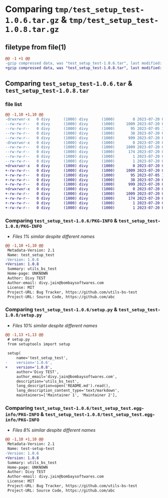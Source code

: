 # Comparing `tmp/test_setup_test-1.0.6.tar.gz` & `tmp/test_setup_test-1.0.8.tar.gz`

## filetype from file(1)

```diff
@@ -1 +1 @@
-gzip compressed data, was "test_setup_test-1.0.6.tar", last modified: Thu Jul 20 06:13:42 2023, max compression
+gzip compressed data, was "test_setup_test-1.0.8.tar", last modified: Thu Jul 20 06:21:48 2023, max compression
```

## Comparing `test_setup_test-1.0.6.tar` & `test_setup_test-1.0.8.tar`

### file list

```diff
@@ -1,10 +1,10 @@
-drwxrwxr-x   0 divy      (1000) divy      (1000)        0 2023-07-20 06:13:42.299928 test_setup_test-1.0.6/
--rw-rw-r--   0 divy      (1000) divy      (1000)     1009 2023-07-20 06:13:42.299928 test_setup_test-1.0.6/PKG-INFO
--rw-rw-r--   0 divy      (1000) divy      (1000)       95 2023-07-05 11:00:27.000000 test_setup_test-1.0.6/README.md
--rw-rw-r--   0 divy      (1000) divy      (1000)       38 2023-07-20 06:13:42.299928 test_setup_test-1.0.6/setup.cfg
--rw-rw-r--   0 divy      (1000) divy      (1000)      999 2023-07-20 06:08:29.000000 test_setup_test-1.0.6/setup.py
-drwxrwxr-x   0 divy      (1000) divy      (1000)        0 2023-07-20 06:13:42.299928 test_setup_test-1.0.6/test_setup_test.egg-info/
--rw-rw-r--   0 divy      (1000) divy      (1000)     1009 2023-07-20 06:13:42.000000 test_setup_test-1.0.6/test_setup_test.egg-info/PKG-INFO
--rw-rw-r--   0 divy      (1000) divy      (1000)      174 2023-07-20 06:13:42.000000 test_setup_test-1.0.6/test_setup_test.egg-info/SOURCES.txt
--rw-rw-r--   0 divy      (1000) divy      (1000)        1 2023-07-20 06:13:42.000000 test_setup_test-1.0.6/test_setup_test.egg-info/dependency_links.txt
--rw-rw-r--   0 divy      (1000) divy      (1000)        1 2023-07-20 06:13:42.000000 test_setup_test-1.0.6/test_setup_test.egg-info/top_level.txt
+drwxrwxr-x   0 divy      (1000) divy      (1000)        0 2023-07-20 06:21:48.886737 test_setup_test-1.0.8/
+-rw-rw-r--   0 divy      (1000) divy      (1000)     1009 2023-07-20 06:21:48.886737 test_setup_test-1.0.8/PKG-INFO
+-rw-rw-r--   0 divy      (1000) divy      (1000)       95 2023-07-05 11:00:27.000000 test_setup_test-1.0.8/README.md
+-rw-rw-r--   0 divy      (1000) divy      (1000)       38 2023-07-20 06:21:48.886737 test_setup_test-1.0.8/setup.cfg
+-rw-rw-r--   0 divy      (1000) divy      (1000)      999 2023-07-20 06:21:32.000000 test_setup_test-1.0.8/setup.py
+drwxrwxr-x   0 divy      (1000) divy      (1000)        0 2023-07-20 06:21:48.886737 test_setup_test-1.0.8/test_setup_test.egg-info/
+-rw-rw-r--   0 divy      (1000) divy      (1000)     1009 2023-07-20 06:21:48.000000 test_setup_test-1.0.8/test_setup_test.egg-info/PKG-INFO
+-rw-rw-r--   0 divy      (1000) divy      (1000)      174 2023-07-20 06:21:48.000000 test_setup_test-1.0.8/test_setup_test.egg-info/SOURCES.txt
+-rw-rw-r--   0 divy      (1000) divy      (1000)        1 2023-07-20 06:21:48.000000 test_setup_test-1.0.8/test_setup_test.egg-info/dependency_links.txt
+-rw-rw-r--   0 divy      (1000) divy      (1000)        1 2023-07-20 06:21:48.000000 test_setup_test-1.0.8/test_setup_test.egg-info/top_level.txt
```

### Comparing `test_setup_test-1.0.6/PKG-INFO` & `test_setup_test-1.0.8/PKG-INFO`

 * *Files 1% similar despite different names*

```diff
@@ -1,10 +1,10 @@
 Metadata-Version: 2.1
 Name: test_setup_test
-Version: 1.0.6
+Version: 1.0.8
 Summary: utils_bs_test
 Home-page: UNKNOWN
 Author: Divy TEST
 Author-email: divy.jain@bombaysoftwares.com
 License: MIT
 Project-URL: Bug Tracker, https://github.com/utils-bs-test
 Project-URL: Source Code, https://github.com/abc
```

### Comparing `test_setup_test-1.0.6/setup.py` & `test_setup_test-1.0.8/setup.py`

 * *Files 10% similar despite different names*

```diff
@@ -1,13 +1,13 @@
 # setup.py
 from setuptools import setup
 
 setup(
     name='test_setup_test',
-    version='1.0.6',
+    version='1.0.8',
     author='Divy TEST',
     author_email='divy.jain@bombaysoftwares.com',
     description='utils_bs_test',
     long_description=open('README.md').read(),
     long_description_content_type='text/markdown',
     maintainers=['Maintainer 1', 'Maintainer 2'],
```

### Comparing `test_setup_test-1.0.6/test_setup_test.egg-info/PKG-INFO` & `test_setup_test-1.0.8/test_setup_test.egg-info/PKG-INFO`

 * *Files 8% similar despite different names*

```diff
@@ -1,10 +1,10 @@
 Metadata-Version: 2.1
 Name: test-setup-test
-Version: 1.0.6
+Version: 1.0.8
 Summary: utils_bs_test
 Home-page: UNKNOWN
 Author: Divy TEST
 Author-email: divy.jain@bombaysoftwares.com
 License: MIT
 Project-URL: Bug Tracker, https://github.com/utils-bs-test
 Project-URL: Source Code, https://github.com/abc
```

